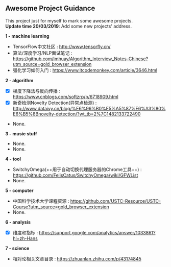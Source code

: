 ## Awesome Project Guidance

This project just for myself to mark some awesome projects.  
**Update time 20/03/2019**: Add some new projects' address.

**1 - machine learning**  
- TensorFlow中文社区 : http://www.tensorfly.cn/
- 算法/深度学习/NLP面试笔记 : https://github.com/imhuay/Algorithm_Interview_Notes-Chinese?utm_source=gold_browser_extension
- 强化学习如何入门 : https://www.itcodemonkey.com/article/3646.html

**2 - algorithm**  
- [x] 梯度下降法与反向传播 : https://www.cnblogs.com/softzrp/p/6718909.html
- [x] 新奇检测Novelty Detection(异常点检测) : http://www.dataivy.cn/blog/%E6%96%B0%E5%A5%87%E6%A3%80%E6%B5%8Bnovelty-detection/?wt_tb=2%7C1482133722490
- None.

**3 - music stuff**  
- None.
- None.

**4 - tool**  
- SwitchyOmega(++用于自动切换代理服务器的Chrome工具++) : https://github.com/FelisCatus/SwitchyOmega/wiki/GFWList 
- None.

**5 - computer**
-  中国科学技术大学课程资源 : https://github.com/USTC-Resource/USTC-Course?utm_source=gold_browser_extension
-  None.

**6 - analysis**
- [x] 维度和指标 : https://support.google.com/analytics/answer/1033861?hl=zh-Hans

**7 - science**
- 相对论相关文章目录 : https://zhuanlan.zhihu.com/p/43174845
